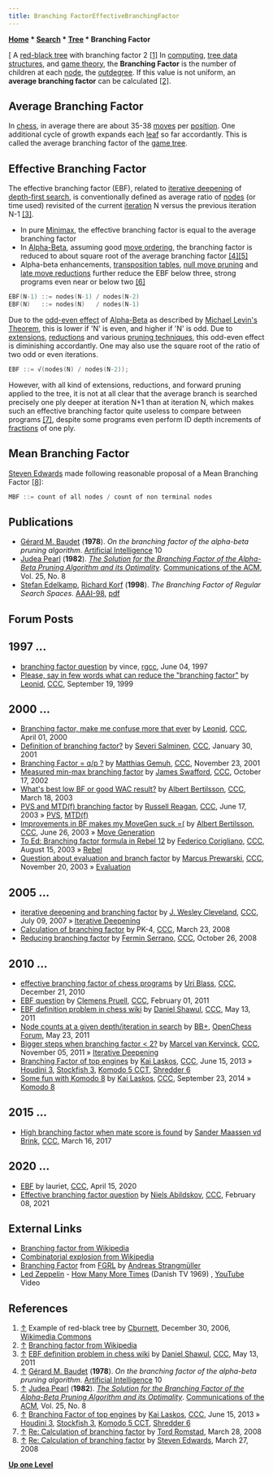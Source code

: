 ```yaml
---
title: Branching FactorEffectiveBranchingFactor
---
```

**[Home](Home "Home") * [Search](Search "Search") * [Tree](Search_Tree "Search Tree") * Branching Factor**

\[ A [red-black tree](https://en.wikipedia.org/wiki/Red%E2%80%93black_tree) with branching factor 2 <a id="cite-note-1" href="#cite-ref-1">[1]</a>
In [computing](https://en.wikipedia.org/wiki/Computing), [tree data structures](<https://en.wikipedia.org/wiki/Tree_(data_structure)>), and [game theory](https://en.wikipedia.org/wiki/Game_theory), the **Branching Factor** is the number of children at each [node](Node "Node"), the [outdegree](https://en.wikipedia.org/wiki/Directed_graph#Indegree_and_outdegree). If this value is not uniform, an **average branching factor** can be calculated <a id="cite-note-2" href="#cite-ref-2">[2]</a>.

## Average Branching Factor

In [chess](Chess "Chess"), in average there are about 35-38 [moves](Moves "Moves") per [position](Chess_Position "Chess Position"). One additional cycle of growth expands each [leaf](Leaf_Node "Leaf Node") so far accordantly. This is called the average branching factor of the [game tree](https://en.wikipedia.org/wiki/Game_tree).

## Effective Branching Factor

The effective branching factor (EBF), related to [iterative deepening](Iterative_Deepening "Iterative Deepening") of [depth-first search](Depth-First "Depth-First"), is conventionally defined as average ratio of [nodes](Node "Node") (or time used) revisited of the current [iteration](Iteration "Iteration") N versus the previous iteration N-1 <a id="cite-note-3" href="#cite-ref-3">[3]</a>.

- In pure [Minimax](Minimax "Minimax"), the effective branching factor is equal to the average branching factor
- In [Alpha-Beta](Alpha-Beta "Alpha-Beta"), assuming good [move ordering](Move_Ordering "Move Ordering"), the branching factor is reduced to about square root of the average branching factor <a id="cite-note-4" href="#cite-ref-4">[4]</a><a id="cite-note-5" href="#cite-ref-5">[5]</a>
- Alpha-beta enhancements, [transposition tables](Transposition_Table "Transposition Table"), [null move pruning](Null_Move_Pruning "Null Move Pruning") and [late move reductions](Late_Move_Reductions "Late Move Reductions") further reduce the EBF below three, strong programs even near or below two <a id="cite-note-6" href="#cite-ref-6">[6]</a>

```C++
EBF(N-1) ::= nodes(N-1) / nodes(N-2)
EBF(N)   ::= nodes(N)   / nodes(N-1)

```

Due to the [odd-even effect](Odd-Even_Effect "Odd-Even Effect") of [Alpha-Beta](Alpha-Beta "Alpha-Beta") as described by [Michael Levin's Theorem](Michael_Levin#Theorem "Michael Levin"), this is lower if 'N' is even, and higher if 'N' is odd. Due to [extensions](Extensions "Extensions"), [reductions](Reductions "Reductions") and various [pruning techniques](Pruning "Pruning"), this odd-even effect is diminishing accordantly. One may also use the square root of the ratio of two odd or even iterations.

```C++
EBF ::= √(nodes(N) / nodes(N-2));

```

However, with all kind of extensions, reductions, and forward pruning applied to the tree, it is not at all clear that the average branch is searched precisely one ply deeper at iteration N+1 than at iteration N, which makes such an effective branching factor quite useless to compare between programs <a id="cite-note-7" href="#cite-ref-7">[7]</a>, despite some programs even perform ID depth increments of [fractions](Depth#FractionalPlies "Depth") of one ply.

## Mean Branching Factor

[Steven Edwards](Steven_Edwards "Steven Edwards") made following reasonable proposal of a Mean Branching Factor <a id="cite-note-8" href="#cite-ref-8">[8]</a>:

```C++
MBF ::= count of all nodes / count of non terminal nodes

```

## Publications

- [Gérard M. Baudet](G%C3%A9rard_M._Baudet "Gérard M. Baudet") (**1978**). *On the branching factor of the alpha-beta pruning algorithm*. [Artificial Intelligence](Artificial_Intelligence#Journals "Artificial Intelligence") 10
- [Judea Pearl](Judea_Pearl "Judea Pearl") (**1982**). *[The Solution for the Branching Factor of the Alpha-Beta Pruning Algorithm and its Optimality](http://portal.acm.org/citation.cfm?id=358616&dl=ACM&coll=DL&CFID=27355608&CFTOKEN=40935826)*. [Communications of the ACM](ACM#Communications "ACM"), Vol. 25, No. 8
- [Stefan Edelkamp](index.php?title=Stefan_Edelkamp&action=edit&redlink=1 "Stefan Edelkamp (page does not exist)"), [Richard Korf](Richard_Korf "Richard Korf") (**1998**). *The Branching Factor of Regular Search Spaces*. [AAAI-98](Conferences#AAAI-98 "Conferences"), [pdf](https://pdfs.semanticscholar.org/1a71/184c9432957427399435b8cde7e2d1977955.pdf)

## Forum Posts

## 1997 ...

- [branching factor question](http://groups.google.com/group/rec.games.chess.computer/browse_frm/thread/21c702f358784af) by vince, [rgcc](Computer_Chess_Forums "Computer Chess Forums"), June 04, 1997
- [Please, say in few words what can reduce the "branching factor"](https://www.stmintz.com/ccc/index.php?id=69483) by [Leonid](Leonid_Liberman "Leonid Liberman"), [CCC](CCC "CCC"), September 19, 1999

## 2000 ...

- [Branching factor, make me confuse more that ever](https://www.stmintz.com/ccc/index.php?id=104182) by [Leonid](Leonid_Liberman "Leonid Liberman"), [CCC](CCC "CCC"), April 01, 2000
- [Definition of branching factor?](https://www.stmintz.com/ccc/index.php?id=152665) by [Severi Salminen](Severi_Salminen "Severi Salminen"), [CCC](CCC "CCC"), January 30, 2001
- [Branching Factor = q/p ?](https://www.stmintz.com/ccc/index.php?id=198563) by [Matthias Gemuh](Matthias_Gemuh "Matthias Gemuh"), [CCC](CCC "CCC"), November 23, 2001
- [Measured min-max branching factor](https://www.stmintz.com/ccc/index.php?id=259843) by [James Swafford](James_Swafford "James Swafford"), [CCC](CCC "CCC"), October 17, 2002
- [What's best low BF or good WAC result?](https://www.stmintz.com/ccc/index.php?id=289795) by [Albert Bertilsson](Albert_Bertilsson "Albert Bertilsson"), [CCC](CCC "CCC"), March 18, 2003
- [PVS and MTD(f) branching factor](https://www.stmintz.com/ccc/index.php?id=301402) by [Russell Reagan](Russell_Reagan "Russell Reagan"), [CCC](CCC "CCC"), June 17, 2003 » [PVS](Principal_Variation_Search "Principal Variation Search"), [MTD(f)](</MTD(f)> "MTD(f)")
- [Improvements in BF makes my MoveGen suck =(](https://www.stmintz.com/ccc/index.php?id=303316) by [Albert Bertilsson](Albert_Bertilsson "Albert Bertilsson"), [CCC](CCC "CCC"), June 26, 2003 » [Move Generation](Move_Generation "Move Generation")
- [To Ed: Branching factor formula in Rebel 12](https://www.stmintz.com/ccc/index.php?id=311344) by [Federico Corigliano](Federico_Andr%C3%A9s_Corigliano "Federico Andrés Corigliano"), [CCC](CCC "CCC"), August 15, 2003 » [Rebel](Rebel "Rebel")
- [Question about evaluation and branch factor](https://www.stmintz.com/ccc/index.php?id=328924) by [Marcus Prewarski](Marcus_Prewarski "Marcus Prewarski"), [CCC](CCC "CCC"), November 20, 2003 » [Evaluation](Evaluation "Evaluation")

## 2005 ...

- [iterative deepening and branching factor](http://www.talkchess.com/forum/viewtopic.php?t=14963) by [J. Wesley Cleveland](index.php?title=J._Wesley_Cleveland&action=edit&redlink=1 "J. Wesley Cleveland (page does not exist)"), [CCC](CCC "CCC"), July 09, 2007 » [Iterative Deepening](Iterative_Deepening "Iterative Deepening")
- [Calculation of branching factor](http://www.talkchess.com/forum/viewtopic.php?t=20301) by PK-4, [CCC](CCC "CCC"), March 23, 2008
- [Reducing branching factor](http://www.talkchess.com/forum3/viewtopic.php?f=7&t=24535) by [Fermin Serrano](Fermin_Serrano "Fermin Serrano"), [CCC](CCC "CCC"), October 26, 2008

## 2010 ...

- [effective branching factor of chess programs](http://www.talkchess.com/forum/viewtopic.php?t=37205) by [Uri Blass](Uri_Blass "Uri Blass"), [CCC](CCC "CCC"), December 21, 2010
- [EBF question](http://www.talkchess.com/forum/viewtopic.php?t=37910) by [Clemens Pruell](index.php?title=Clemens_Pruell&action=edit&redlink=1 "Clemens Pruell (page does not exist)"), [CCC](CCC "CCC"), February 01, 2011
- [EBF definition problem in chess wiki](http://www.talkchess.com/forum/viewtopic.php?t=39073) by [Daniel Shawul](Daniel_Shawul "Daniel Shawul"), [CCC](CCC "CCC"), May 13, 2011
- [Node counts at a given depth/iteration in search](http://www.open-chess.org/viewtopic.php?f=5&t=1403) by [BB+](Mark_Watkins "Mark Watkins"), [OpenChess Forum](Computer_Chess_Forums "Computer Chess Forums"), May 23, 2011
- [Bigger steps when branching factor \< 2?](http://www.talkchess.com/forum/viewtopic.php?t=41001) by [Marcel van Kervinck](Marcel_van_Kervinck "Marcel van Kervinck"), [CCC](CCC "CCC"), November 05, 2011 » [Iterative Deepening](Iterative_Deepening "Iterative Deepening")
- [Branching Factor of top engines](http://www.talkchess.com/forum/viewtopic.php?t=48281) by [Kai Laskos](Kai_Laskos "Kai Laskos"), [CCC](CCC "CCC"), June 15, 2013 » [Houdini 3](Houdini "Houdini"), [Stockfish 3](Stockfish "Stockfish"), [Komodo 5 CCT](Komodo "Komodo"), [Shredder 6](Shredder "Shredder")
- [Some fun with Komodo 8](http://www.talkchess.com/forum/viewtopic.php?t=53807) by [Kai Laskos](Kai_Laskos "Kai Laskos"), [CCC](CCC "CCC"), September 23, 2014 » [Komodo 8](Komodo#8 "Komodo")

## 2015 ...

- [High branching factor when mate score is found](http://www.talkchess.com/forum/viewtopic.php?t=63467) by [Sander Maassen vd Brink](index.php?title=Sander_Maassen_vd_Brink&action=edit&redlink=1 "Sander Maassen vd Brink (page does not exist)"), [CCC](CCC "CCC"), March 16, 2017

## 2020 ...

- [EBF](http://www.talkchess.com/forum3/viewtopic.php?f=7&t=73655) by lauriet, [CCC](CCC "CCC"), April 15, 2020
- [Effective branching factor question](http://www.talkchess.com/forum3/viewtopic.php?f=7&t=76529) by [Niels Abildskov](Niels_Abildskov "Niels Abildskov"), [CCC](CCC "CCC"), February 08, 2021

## External Links

- [Branching factor from Wikipedia](https://en.wikipedia.org/wiki/Branching_factor)
- [Combinatorial explosion from Wikipedia](https://en.wikipedia.org/wiki/Combinatorial_explosion)
- [Branching Factor](http://www.fastgm.de/branching-factor.html) from [FGRL](FGRL "FGRL") by [Andreas Strangmüller](Andreas_Strangm%C3%BCller "Andreas Strangmüller")
- [Led Zeppelin](Category:Led_Zeppelin "Category:Led Zeppelin") - [How Many More Times](https://en.wikipedia.org/wiki/How_Many_More_Times) (Danish TV 1969) , [YouTube](https://en.wikipedia.org/wiki/YouTube) Video

## References

1. <a id="cite-ref-1" href="#cite-note-1">↑</a> Example of red-black tree by [Cburnett](https://en.wikipedia.org/wiki/User:Cburnett), December 30, 2006, [Wikimedia Commons](https://en.wikipedia.org/wiki/Wikimedia_Commons)
1. <a id="cite-ref-2" href="#cite-note-2">↑</a> [Branching factor from Wikipedia](https://en.wikipedia.org/wiki/Branching_factor)
1. <a id="cite-ref-3" href="#cite-note-3">↑</a> [EBF definition problem in chess wiki](http://www.talkchess.com/forum/viewtopic.php?t=39073) by [Daniel Shawul](Daniel_Shawul "Daniel Shawul"), [CCC](CCC "CCC"), May 13, 2011
1. <a id="cite-ref-4" href="#cite-note-4">↑</a> [Gérard M. Baudet](G%C3%A9rard_M._Baudet "Gérard M. Baudet") (**1978**). *On the branching factor of the alpha-beta pruning algorithm*. [Artificial Intelligence](Artificial_Intelligence#Journals "Artificial Intelligence") 10
1. <a id="cite-ref-5" href="#cite-note-5">↑</a> [Judea Pearl](Judea_Pearl "Judea Pearl") (**1982**). *[The Solution for the Branching Factor of the Alpha-Beta Pruning Algorithm and its Optimality](http://portal.acm.org/citation.cfm?id=358616&dl=ACM&coll=DL&CFID=27355608&CFTOKEN=40935826)*. [Communications of the ACM](ACM#Communications "ACM"), Vol. 25, No. 8
1. <a id="cite-ref-6" href="#cite-note-6">↑</a> [Branching Factor of top engines](http://www.talkchess.com/forum/viewtopic.php?t=48281) by [Kai Laskos](Kai_Laskos "Kai Laskos"), [CCC](CCC "CCC"), June 15, 2013 » [Houdini 3](Houdini "Houdini"), [Stockfish 3](Stockfish "Stockfish"), [Komodo 5 CCT](Komodo "Komodo"), [Shredder 6](Shredder "Shredder")
1. <a id="cite-ref-7" href="#cite-note-7">↑</a> [Re: Calculation of branching factor](http://www.talkchess.com/forum/viewtopic.php?topic_view=threads&p=181822&t=20301) by [Tord Romstad](Tord_Romstad "Tord Romstad"), March 28, 2008
1. <a id="cite-ref-8" href="#cite-note-8">↑</a> [Re: Calculation of branching factor](http://www.talkchess.com/forum/viewtopic.php?topic_view=threads&p=181617&t=20301) by [Steven Edwards](Steven_Edwards "Steven Edwards"), March 27, 2008

**[Up one Level](Search_Tree "Search Tree")**

